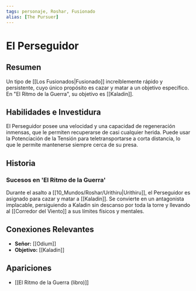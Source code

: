 ```yaml
---
tags: personaje, Roshar, Fusionado
alias: [The Pursuer]
---
```


# El Perseguidor

## Resumen
Un tipo de [[Los Fusionados|Fusionado]] increíblemente rápido y persistente, cuyo único propósito es cazar y matar a un objetivo específico. En "El Ritmo de la Guerra", su objetivo es [[Kaladin]].

## Habilidades e Investidura
El Perseguidor posee una velocidad y una capacidad de regeneración inmensas, que le permiten recuperarse de casi cualquier herida. Puede usar la Potenciación de la Tensión para teletransportarse a corta distancia, lo que le permite mantenerse siempre cerca de su presa.

## Historia
### Sucesos en 'El Ritmo de la Guerra'
Durante el asalto a [[10_Mundos/Roshar/Urithiru|Urithiru]], el Perseguidor es asignado para cazar y matar a [[Kaladin]]. Se convierte en un antagonista implacable, persiguiendo a Kaladin sin descanso por toda la torre y llevando al [[Corredor del Viento]] a sus límites físicos y mentales.

## Conexiones Relevantes
* **Señor:** [[Odium]]
* **Objetivo:** [[Kaladin]]

## Apariciones
* [[El Ritmo de la Guerra (libro)]]

